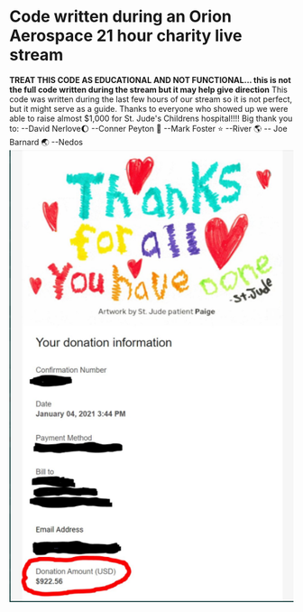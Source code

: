 # Code written during an Orion Aerospace 21 hour charity live stream
<b>TREAT THIS CODE AS EDUCATIONAL AND NOT FUNCTIONAL... this is not the full code written during the stream but it may help give direction</b>
This code was written during the last few hours of our stream so it is not perfect, but it might serve as a guide. Thanks to everyone who showed up we were able to raise almost $1,000 for St. Jude's Childrens hospital!!!! 
Big thank you to: 
--David Nerlove🌔 
--Conner Peyton 🚀 
--Mark Foster ⭐ 
--River 🌎 
-- Joe Barnard 🌏 
--Nedos
<img src="dono.PNG" alt="donation">